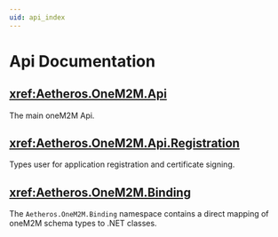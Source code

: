 ```yaml
---
uid: api_index
---
```


# Api Documentation


## <xref:Aetheros.OneM2M.Api>

The main oneM2M Api.

## <xref:Aetheros.OneM2M.Api.Registration>

Types user for application registration and certificate signing.

## <xref:Aetheros.OneM2M.Binding>

The `Aetheros.OneM2M.Binding` namespace contains a direct mapping of oneM2M schema types to .NET classes.

